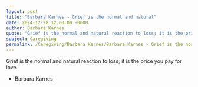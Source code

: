 ```yaml
---
layout: post
title: "Barbara Karnes - Grief is the normal and natural"
date: 2024-12-28 12:00:00 -0000
author: Barbara Karnes
quote: "Grief is the normal and natural reaction to loss; it is the price you pay for love."
subject: Caregiving
permalink: /Caregiving/Barbara Karnes/Barbara Karnes - Grief is the normal and natural
---
```


Grief is the normal and natural reaction to loss; it is the price you pay for love.

- Barbara Karnes
